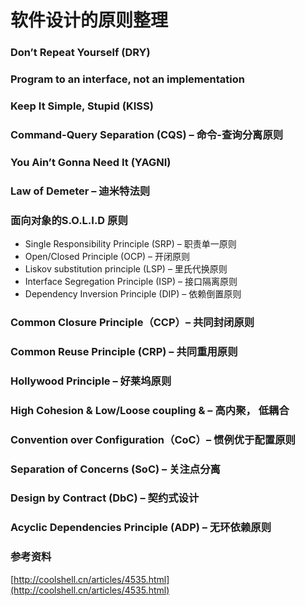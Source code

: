 # 软件设计的原则整理

###  Don’t Repeat Yourself (DRY)
### Program to an interface, not an implementation
### Keep It Simple, Stupid (KISS)
### Command-Query Separation (CQS)  – 命令-查询分离原则
###  You Ain’t Gonna Need It (YAGNI)
### Law of Demeter – 迪米特法则
### 面向对象的S.O.L.I.D 原则
* Single Responsibility Principle (SRP) – 职责单一原则
* Open/Closed Principle (OCP) – 开闭原则
* Liskov substitution principle (LSP) – 里氏代换原则
* Interface Segregation Principle (ISP) – 接口隔离原则
* Dependency Inversion Principle (DIP) – 依赖倒置原则

### Common Closure Principle（CCP）– 共同封闭原则
### Common Reuse Principle (CRP) – 共同重用原则
### Hollywood Principle – 好莱坞原则
### High Cohesion & Low/Loose coupling & – 高内聚， 低耦合
### Convention over Configuration（CoC）– 惯例优于配置原则
### Separation of Concerns (SoC) – 关注点分离
### Design by Contract (DbC) – 契约式设计
### Acyclic Dependencies Principle (ADP) – 无环依赖原则


### 参考资料
[http://coolshell.cn/articles/4535.html](http://coolshell.cn/articles/4535.html)